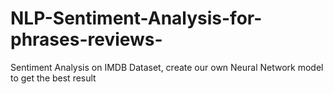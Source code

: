 # NLP-Sentiment-Analysis-for-phrases-reviews-
Sentiment Analysis on IMDB Dataset, create our own Neural Network model to get the best result
